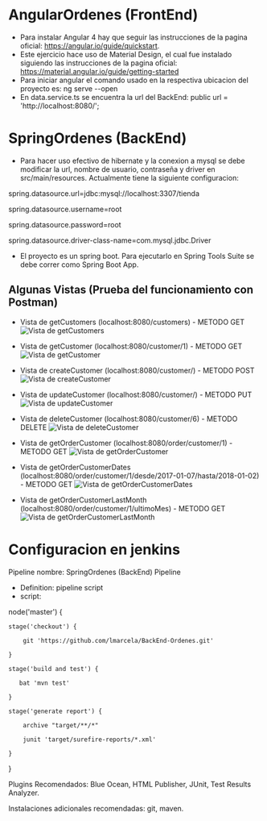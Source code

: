 # AngularOrdenes (FrontEnd)

- Para instalar Angular 4 hay que seguir las instrucciones de la pagina oficial: https://angular.io/guide/quickstart.
- Este ejercicio hace uso de Material Design, el cual fue instalado siguiendo las instrucciones de la pagina oficial: https://material.angular.io/guide/getting-started
- Para iniciar angular el comando usado en la respectiva ubicacion del proyecto es: ng serve --open
- En data.service.ts se encuentra la url del BackEnd: public url = 'http://localhost:8080/';


# SpringOrdenes (BackEnd)

- Para hacer uso efectivo de hibernate y la conexion a mysql se debe modificar la url, nombre de usuario, contraseña y driver en src/main/resources. Actualmente tiene la siguiente configuracion:

spring.datasource.url=jdbc:mysql://localhost:3307/tienda

spring.datasource.username=root

spring.datasource.password=root

spring.datasource.driver-class-name=com.mysql.jdbc.Driver


- El proyecto es un spring boot. Para ejecutarlo en Spring Tools Suite se debe correr como Spring Boot App.

## Algunas Vistas (Prueba del funcionamiento con Postman)
- Vista de getCustomers (localhost:8080/customers) - METODO GET	
![Vista de getCustomers](https://github.com/lmarcela/BackEnd-Ordenes/blob/master/src/main/resources/static/img/README/1.png)

- Vista de getCustomer (localhost:8080/customer/1) - METODO GET
![Vista de getCustomer](https://github.com/lmarcela/BackEnd-Ordenes/blob/master/src/main/resources/static/img/README/2.png)

- Vista de createCustomer (localhost:8080/customer/) - METODO POST
![Vista de createCustomer](https://github.com/lmarcela/BackEnd-Ordenes/blob/master/src/main/resources/static/img/README/3.png)

- Vista de updateCustomer (localhost:8080/customer/) - METODO PUT
![Vista de updateCustomer](https://github.com/lmarcela/BackEnd-Ordenes/blob/master/src/main/resources/static/img/README/4.png)

- Vista de deleteCustomer (localhost:8080/customer/6) - METODO DELETE
![Vista de deleteCustomer](https://github.com/lmarcela/BackEnd-Ordenes/blob/master/src/main/resources/static/img/README/5.png)

- Vista de getOrderCustomer (localhost:8080/order/customer/1) - METODO GET
![Vista de getOrderCustomer](https://github.com/lmarcela/BackEnd-Ordenes/blob/master/src/main/resources/static/img/README/6.png)

- Vista de getOrderCustomerDates (localhost:8080/order/customer/1/desde/2017-01-07/hasta/2018-01-02) - METODO GET
![Vista de getOrderCustomerDates](https://github.com/lmarcela/BackEnd-Ordenes/blob/master/src/main/resources/static/img/README/7.png)

- Vista de getOrderCustomerLastMonth (localhost:8080/order/customer/1/ultimoMes) - METODO GET
![Vista de getOrderCustomerLastMonth](https://github.com/lmarcela/BackEnd-Ordenes/blob/master/src/main/resources/static/img/README/8.png)


# Configuracion en jenkins

Pipeline nombre: SpringOrdenes (BackEnd)
Pipeline
 
- Definition: pipeline script
- script:
 
node('master') {

    stage('checkout') {
    
        git 'https://github.com/lmarcela/BackEnd-Ordenes.git'
        
    }
    
    stage('build and test') {
    
       bat 'mvn test' 
       
    }
    
    stage('generate report') {
    
        archive "target/**/*"
        
        junit 'target/surefire-reports/*.xml'
        
    }
    
}

Plugins Recomendados: Blue Ocean, HTML Publisher, JUnit, Test Results Analyzer.

Instalaciones adicionales recomendadas: git, maven.
